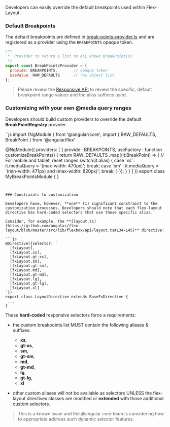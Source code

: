 Developers can easily override the default breakpoints used within Flex-Layout.

### Default Breakpoints

The default breakpoints are defined in [break-points-provider.ts](https://github.com/angular/flex-layout/blob/master/src/lib/media-query/providers/break-points-provider.ts#L15) and are registered as a provider using the `BREAKPOINTS` opaque token.

```js
/**
 *  Provider to return a list to ALL known BreakPoint(s)
 */
export const BreakPointsProvider = { 
  provide: BREAKPOINTS,       // opaque token
  useValue: RAW_DEFAULTS      // raw object list
};
```

> Please review the [Responsive API](https://github.com/angular/flex-layout/wiki/API-Overview#responsive-features) to review the specific, default breakpoint range values and the alias suffices used.

### Customizing with your own @media query ranges

Developers should build custom providers to override the default **BreakPointRegistry** provider.

``js
import {NgModule } from '@angular/core';
import { RAW_DEFAULTS, BreakPoint } from '@angular/flex'

@NgModule({
  providers: [
    {
      provide : BREAKPOINTS,
      useFactory : function customizeBreakPoints() {
          return RAW_DEFAULTS
            .map((it:BreakPoint) => {
              // For mobile and tablet, reset ranges
              switch(it.alias) {
                case 'xs' : it.mediaQuery =  '(max-width: 470px)';                        break;
                case 'sm' : it.mediaQuery =  '(min-width: 471px) and (max-width: 820px)'; break;
              }
            });
      }
    }
  ]
})
export class MyBreakPointsModule { }

```


### Constraints to customization

Developers have, however, **one** (1) significant constraint to the customization processes. Developers should note that each flex-layout directive has hard-coded selectors that use these specific alias. 

Consider, for example, the **[layout.ts](https://github.com/angular/flex-layout/blob/master/src/lib/flexbox/api/layout.ts#L34-L45)** directive:

```js
@Directive({selector: `
  [fxLayout],
  [fxLayout.xs],
  [fxLayout.gt-xs],
  [fxLayout.sm],
  [fxLayout.gt-sm],
  [fxLayout.md],
  [fxLayout.gt-md],
  [fxLayout.lg],
  [fxLayout.gt-lg],
  [fxLayout.xl]
`})
export class LayoutDirective extends BaseFxDirective { 
 ... 
}
```

These **hard-coded** responsive selectors force a requirements:

* the custom breakpoints list MUST contain the following aliases & suffixes: 
  *  **xs**, 
  *  **gt-xs**, 
  *  **sm**, 
  *  **gt-sm**, 
  *  **md**, 
  *  **gt-md**, 
  *  **lg**, 
  *  **gt-lg**, 
  *  **xl**

* other custom aliases will not be available as selectors UNLESS the flex-layout directives classes are modified or **extended** with those additional custom selectors.

> This is a known issue and the @angular core team is considering how to appropriate address such dynamic selector features.